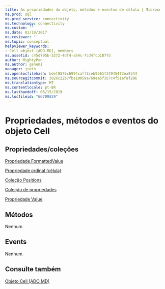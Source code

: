 ```yaml
---
title: As propriedades do objeto, métodos e eventos de célula | Microsoft Docs
ms.prod: sql
ms.prod_service: connectivity
ms.technology: connectivity
ms.custom: ''
ms.date: 01/19/2017
ms.reviewer: ''
ms.topic: conceptual
helpviewer_keywords:
- Cell object [ADO MD], members
ms.assetid: c45d795b-3272-4df4-a54c-7cd4fcb187fd
author: MightyPen
ms.author: genemi
manager: jroth
ms.openlocfilehash: bdef0576c6994caff2ceb9561f349454f2ea8344
ms.sourcegitcommit: 3026c22b7fba19059a769ea5f367c4f51efaf286
ms.translationtype: MT
ms.contentlocale: pt-BR
ms.lasthandoff: 06/15/2019
ms.locfileid: "66709829"
---
```

# <a name="cell-object-properties-methods-and-events"></a>Propriedades, métodos e eventos do objeto Cell
## <a name="propertiescollections"></a>Propriedades/coleções  
 [Propriedade FormattedValue](../../../ado/reference/ado-md-api/formattedvalue-property-ado-md.md)  
  
 [Propriedade ordinal (célula)](../../../ado/reference/ado-md-api/ordinal-property-ado-md-cell.md)  
  
 [Coleção Positions](../../../ado/reference/ado-md-api/positions-collection-ado-md.md)  
  
 [Coleção de propriedades](../../../ado/reference/ado-api/properties-collection-ado.md)  
  
 [Propriedade Value](../../../ado/reference/ado-md-api/value-property-ado-md.md)  
  
## <a name="methods"></a>Métodos  
 Nenhum.  
  
## <a name="events"></a>Events  
 Nenhum.  
  
## <a name="see-also"></a>Consulte também  
 [Objeto Cell (ADO MD)](../../../ado/reference/ado-md-api/cell-object-ado-md.md)

